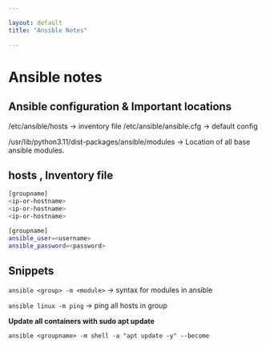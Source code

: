 ```yaml
---

layout: default
title: "Ansible Notes"

---
```


# Ansible notes 

## Ansible configuration & Important locations 

/etc/ansible/hosts -> inventory file 
/etc/ansible/ansible.cfg -> default config 

/usr/lib/python3.11/dist-packages/ansible/modules -> Location of all base ansible modules. 

## hosts , Inventory file 

```bash
[groupname]
<ip-or-hostname> 
<ip-or-hostname> 
<ip-or-hostname> 

[groupname]
ansible_user=<username>
ansible_password=<password> 

```

## Snippets 

`ansible <group> -m <module>` -> syntax for modules in ansible 

`ansible linux -m ping` -> ping all hosts in group 

**Update all containers with sudo apt update**

`ansible <groupname> -m shell -a "apt update -y" --become `
